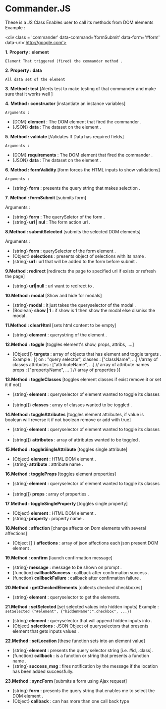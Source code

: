 # Commander.JS
These is a JS Class Enables user to call its methods from DOM elements
Example : 


\<div class = 'commander' data-command='formSubmit' data-form='#form' data-url='http://google.com'>

**1**. **Property : element** 

	Element That triggered (fired) the commander method .

**2**. **Property : data** 

    All data set of the element

**3**. **Method : test** [Alerts test to make testing of that commander and make sure that it works well ]

**4**. **Method : constructor** [instantiate an instance variables]

    Arguments : 

- {DOM} **element** : The DOM element that fired the commander .
- {JSON} **data** :  The dataset on the element .

**5**. **Method : validate** [Validates If Data has required fields]

    Arguments : 

- {DOM} **requirements** : The DOM element that fired the commander .
- {JSON} **data** :  The dataset on the element .

**6**. **Method : formValidity** [form forces the HTML inputs to show validations]

	Arguments : 

-	{string} **form** : presents the query string that makes selection .

**7**. **Method : formSubmit** [submits form]

Arguments : 

- {string} **form** : The querySeletor of the form .
- {string} **url | nul** :  The form action url .

**8**.**Method : submitSelected** [submits the selected DOM elements]

Arguments : 


- {string} **form** : querySelector of the form element .
- {Object} **selections** : presents object of selections with its name .
- {string} **url** : url that will be added to the form before submit .

**9**.**Method : redirect** [redirects the page to specified url if exists or refresh the page]
- {string} **url|null** : url want to redirect to .

**10**.**Method : modal** [Show and hide for modals]
- {string} **modal**  : it just takes the queryselector of the modal .
- {Boolean} **show | 1** : if show is 1 then show the modal else dismiss the modal .

**11**.**Method : clearHtml** [sets html content to be empty]
- {string} **element** : querystring of the element  .

**12**.**Method : toggle** [toggles element's show, props, attribs, ....] 
- {Object[]} **targets**  : array of objects that has element and toggle targets .
Example : 
[{
	on : "query selector", 
	classes : ["className", ...] //array of classes 
	attributes : ["attributeName", ...] // array of attribute names
	props : ["propertyName", ... ] // array of properties
}]

**13**.**Method : toggleClasses** [toggles element classes if exist remove it or set it if not]
- {string} **element** : queryselector of element wanted to toggle its classes .
- {string[]} **classes** : array of classes wanted to be toggled .

**14**.**Method : toggleAttributes** [toggles element attributes, if value is boolean will reverse it if not boolean remove or add with true] 
- {string} **element** : queryselector of element wanted to toggle its classes .
- {string[]} **attributes** : array of attributes wanted to be toggled .

**15**.**Method : toggleSingleAttribute** [toggles single attribute] 
- {Object} **element** : HTML DOM element .
- {string} **attribute** : attribute name .

**16**.**Method : toggleProps** [toggles element properties]
- {string} **element** : queryselector of element wanted to toggle its classes .
- {string[]} **props** : array of properties .

**17**.**Method : toggleSingleProperty** [toggles single property]
- {Object} **element**  : HTML DOM element .
- {string} **property**  : property name .

**18**.**Method : affection** [change affects on Dom elements with several affections]
- {Object [] } **affections** : array of json affections each json present DOM element .

**19**.**Method : confirm** [launch confirmation message]
- {string} **message** : message to be shown on prompt .
- {function} **callbackSuccess** : callback after confirmation success .
- {function} **callbackFailure** : callback after confirmation failure .

**20**.**Method : getCheckedElements** [collects checked checkboxes]
- {string} **element** : queryselector to get the elements.

**21**.**Method : setSelected** [set selected values into hidden inputs]
Example : 
`setSelected ("#element", {"hiddenName":".checkbox", ...})`
- {string} **element** : queryselector that will append hidden inputs into .
- {Object} **selections** : JSON Object of queryselectors that presents element that gets inputs values .

**22**.**Method : setLocation** [these function sets into an element value]
- {string} **element** : presents the query selector string [i.e. #id, .class].
- {function} **callback** : is a function or string that presents a function name .
- {string} **success_msg** : fires notification by the message if the location has been added successfully.

**23**.**Method : syncForm** [submits a form using Ajax request]
- {string} **form** : presents the query string that enables me to select the DOM element .
- {Object} **callback** : can has more than one call back type
